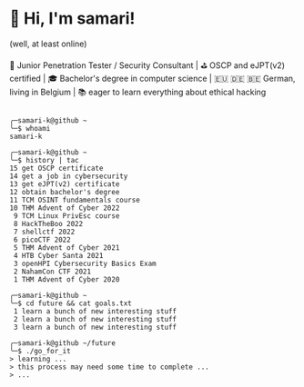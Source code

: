 # 📢 Hi, I'm samari!
(well, at least online)

🏢 Junior Penetration Tester / Security Consultant | ️⛳️ OSCP and eJPT(v2) certified | 
🎓 Bachelor's degree in computer science | 
🇪🇺 🇩🇪 🇧🇪 German, living in Belgium |
📚 eager to learn everything about ethical hacking

##

```
╭─samari-k@github ~
╰─$ whoami
samari-k

╭─samari-k@github ~
╰─$ history | tac
15 get OSCP certificate
14 get a job in cybersecurity
13 get eJPT(v2) certificate
12 obtain bachelor's degree
11 TCM OSINT fundamentals course
10 THM Advent of Cyber 2022
 9 TCM Linux PrivEsc course
 8 HackTheBoo 2022
 7 shellctf 2022
 6 picoCTF 2022
 5 THM Advent of Cyber 2021
 4 HTB Cyber Santa 2021
 3 openHPI Cybersecurity Basics Exam
 2 NahamCon CTF 2021
 1 THM Advent of Cyber 2020
 
╭─samari-k@github ~
╰─$ cd future && cat goals.txt
 1 learn a bunch of new interesting stuff
 2 learn a bunch of new interesting stuff
 3 learn a bunch of new interesting stuff

╭─samari-k@github ~/future
╰─$ ./go_for_it
> learning ...
> this process may need some time to complete ...
> ...
```
